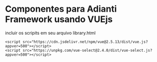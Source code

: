 # Componentes para Adianti Framework usando VUEjs

incluir os scripits em seu arquivo library.html

    <script src="https://cdn.jsdelivr.net/npm/vue@2.5.13/dist/vue.js?appver=500"></script>
    <script src="https://unpkg.com/vue-select@2.4.0/dist/vue-select.js?appver=500"></script>